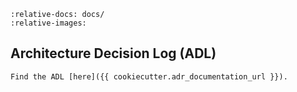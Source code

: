 ```{include} akm/index.md
:relative-docs: docs/
:relative-images:
```

Architecture Decision Log (ADL)
----
```{note}
Find the ADL [here]({{ cookiecutter.adr_documentation_url }}).
```
